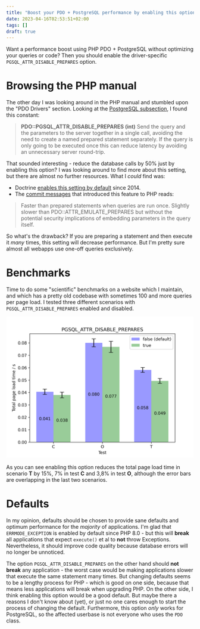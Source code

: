 ```yaml
---
title: "Boost your PDO + PostgreSQL performance by enabling this option"
date: 2023-04-16T02:53:51+02:00
tags: []
draft: true
---
```


Want a performance boost using PHP PDO + PostgreSQL without optimizing your queries or code?
Then you should enable the driver-specific `PGSQL_ATTR_DISABLE_PREPARES` option.<!--more-->

# Browsing the PHP manual

The other day I was looking around in the PHP manual and stumbled upon the
"PDO Drivers" section. Looking at the
[PostgreSQL subsection](https://www.php.net/manual/en/ref.pdo-pgsql.php),
I found this constant:

> **PDO::PGSQL_ATTR_DISABLE_PREPARES (int)**
Send the query and the parameters to the server together in a single call,
avoiding the need to create a named prepared statement separately. If the query
is only going to be executed once this can reduce latency by avoiding an
unnecessary server round-trip.

That sounded interesting - reduce the database calls by 50% just by enabling this option?
I was looking around to find more about this setting, but there are almost no further resources.
What I *could* find was:

* Doctrine [enables this setting by default](https://github.com/doctrine/dbal/pull/714]) since 2014.
* The [commit messages](https://github.com/php/php-src/commit/e378348a316008822737d47cf47a4938cbc07dd6)
that introduced this feature to PHP reads:

> Faster than prepared statements when queries are run once. Slightly
slower than PDO::ATTR_EMULATE_PREPARES but without the potential
security implications of embedding parameters in the query itself.

So what's the drawback? If you are preparing a statement and then execute
it *many* times, this setting will decrease performance. But I'm pretty sure
almost all webapps use one-off queries exclusively.

# Benchmarks

Time to do some
"scientific" benchmarks on a website which I maintain, and which has a pretty
old codebase with sometimes 100 and more queries per page load.
I tested three different scenarios with `PGSQL_ATTR_DISABLE_PREPARES` enabled
and disabled.

![targets](/images/pgsql-plot.png)

As you can see enabling this option reduces the total page load time in
scenario **T** by 15%, 7% in test **C** and 3,8% in test **O**, although the
error bars are overlapping in the last two scenarios.

# Defaults

In my opinion, defaults should be chosen to provide sane defaults
and optimum performance for the *majority* of applications. I'm glad
that `ERRMODE_EXCEPTION` is enabled by default since PHP 8.0 - but this
will **break** all applications that expect `execute()` et al to **not** throw
Exceptions. Nevertheless, it should improve code quality because database
errors will no longer be unnoticed.

The option `PGSQL_ATTR_DISABLE_PREPARES` on the other hand should **not break**
any application - the worst case would be making applications slower that
execute the same statement many times. But changing defaults seems to be
a lengthy process for PHP - which is good on one side, because that means
less applications will break when upgrading PHP. On the other side, I think
enabling this option would be a good default. But maybe there a reasons
I don't know about (yet), or just no one cares enough to start the process
of changing the default. Furthermore, this option *only* works for
PostgreSQL, so the affected userbase is not everyone who uses the `PDO` class.